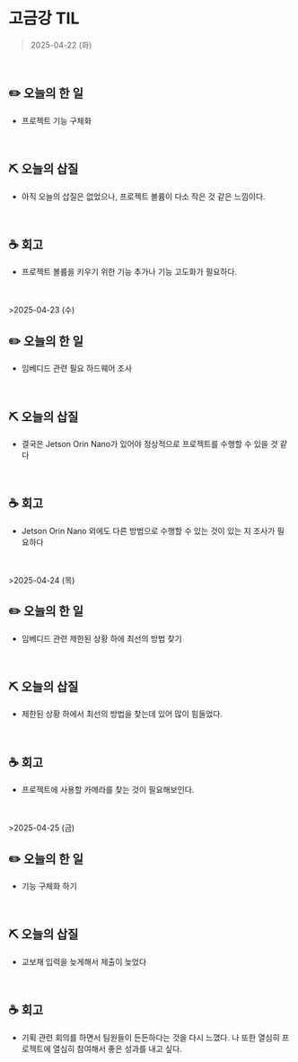 # 고금강 TIL
> 2025-04-22 (화)
<br>

## **✏️ 오늘의 한 일**

- 프로젝트 기능 구체화

<br>

## **⛏ 오늘의 삽질**

- 아직 오늘의 삽질은 없었으나, 프로젝트 볼륨이 다소 작은 것 같은 느낌이다.

<br>

## **☕️ 회고**

- 프로젝트 볼륨을 키우기 위한 기능 추가나 기능 고도화가 필요하다.

<br>
<br>
>2025-04-23 (수)
<br>

## **✏️ 오늘의 한 일**

- 임베디드 관련 필요 하드웨어 조사

<br>

## **⛏ 오늘의 삽질**

- 결국은 Jetson Orin Nano가 있어야 정상적으로 프로젝트를 수행할 수 있을 것 같다

<br>

## **☕️ 회고**

- Jetson Orin Nano 외에도 다른 방법으로 수행할 수 있는 것이 있는 지 조사가 필요하다

<br>
<br>
>2025-04-24 (목)
<br>

## **✏️ 오늘의 한 일**

- 임베디드 관련 제한된 상황 하에 최선의 방법 찾기

<br>

## **⛏ 오늘의 삽질**

- 제한된 상황 하에서 최선의 방법을 찾는데 있어 많이 힘들었다.

<br>

## **☕️ 회고**

- 프로젝트에 사용할 카메라를 찾는 것이 필요해보인다. 


<br>
<br>
>2025-04-25 (금)
<br>

## **✏️ 오늘의 한 일**

- 기능 구체화 하기

<br>

## **⛏ 오늘의 삽질**

- 교보재 입력을 늦게해서 제출이 늦었다

<br>

## **☕️ 회고**

- 기획 관련 회의를 하면서 팀원들이 든든하다는 것을 다시 느꼈다. 나 또한 열심히 프로젝트에 열심히 참여해서 좋은 성과를 내고 싶다.